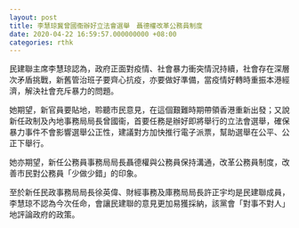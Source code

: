 ```yaml
---
layout: post
title: 李慧琼冀曾國衞辦好立法會選舉　聶德權改革公務員制度
date: 2020-04-22 16:59:57.000000000 +08:00
categories: rthk
---
```


民建聯主席李慧琼認為，政府正面對疫情、社會暴力衝突情況持續，社會存在深層次矛盾挑戰，新舊管治班子要齊心抗疫，亦要做好準備，當疫情好轉時重振本港經濟，解決社會充斥暴力的問題。

她期望，新官員要貼地，聆聽市民意見，在這個艱難時期帶領香港重新出發；又說新任政制及內地事務局局長曾國衞，首要任務是辦好即將舉行的立法會選舉，確保暴力事件不會影響選舉公正性，建議對方加快推行電子派票，幫助選舉在公平、公正下舉行。

她亦期望，新任公務員事務局局長聶德權與公務員保持溝通，改革公務員制度，改善市民對公務員「少做少錯」的印象。

至於新任民政事務局局長徐英偉、財經事務及庫務局局長許正宇均是民建聯成員，李慧琼不認為今次任命，會讓民建聯的意見更加易獲採納，該黨會「對事不對人」地評論政府的政策。
